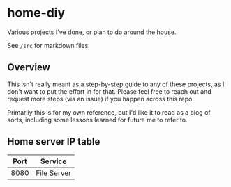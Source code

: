 # home-diy

Various projects I've done, or plan to do around the house.

See `/src` for markdown files.

## Overview

This isn't really meant as a step-by-step guide to any of these projects, as I don't want to put the effort in for that. Please feel free to reach out and request more steps (via an issue) if you happen across this repo.

Primarily this is for my own reference, but I'd like it to read as a blog of sorts, including some lessons learned for future me to refer to.

## Home server IP table

| Port | Service |
|:----:|:-------:|
| 8080 | File Server |
